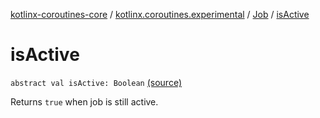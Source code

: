 [kotlinx-coroutines-core](../../index.md) / [kotlinx.coroutines.experimental](../index.md) / [Job](index.md) / [isActive](.)

# isActive

`abstract val isActive: Boolean` [(source)](http://github.com/kotlin/kotlinx.coroutines/tree/master/kotlinx-coroutines-core/src/main/kotlin/kotlinx/coroutines/experimental/Job.kt#L56)

Returns `true` when job is still active.

